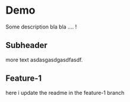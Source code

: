 # Demo

Some description bla bla .... !

## Subheader

more text asdasgasdgasdfasdf.

## Feature-1 

here i update the readme in the feature-1 branch